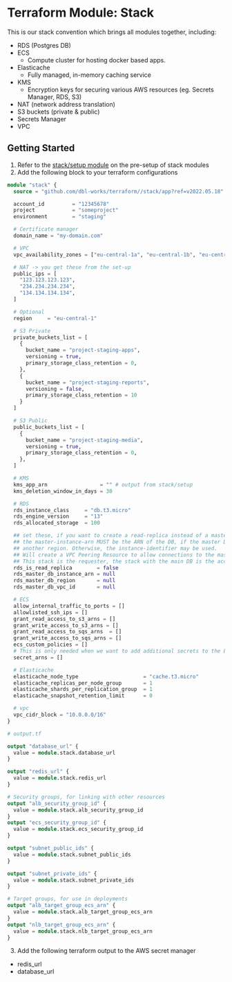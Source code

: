 # Terraform Module: Stack

This is our stack convention which brings all modules together, including:

- RDS (Postgres DB)
- ECS
  - Compute cluster for hosting docker based apps.
- Elasticache
  - Fully managed, in-memory caching service
- KMS
  - Encryption keys for securing various AWS resources (eg. Secrets Manager, RDS, S3)
- NAT (network address translation)
- S3 buckets (private & public)
- Secrets Manager
- VPC

## Getting Started

1. Refer to the [stack/setup module](stack/setup/README.md) on the pre-setup of stack modules
2. Add the following block to your terraform configurations

```terraform
module "stack" {
  source = "github.com/dbl-works/terraform//stack/app?ref=v2022.05.18"

  account_id         = "12345678"
  project            = "someproject"
  environment        = "staging"

  # Certificate manager
  domain_name = "my-domain.com"

  # VPC
  vpc_availability_zones = ["eu-central-1a", "eu-central-1b", "eu-central-1c"]

  # NAT -> you get these from the set-up
  public_ips = [
    "123.123.123.123",
    "234.234.234.234",
    "134.134.134.134",
  ]

  # Optional
  region     = "eu-central-1"

  # S3 Private
  private_buckets_list = [
    {
      bucket_name = "project-staging-apps",
      versioning = true,
      primary_storage_class_retention = 0,
    },
    {
      bucket_name = "project-staging-reports",
      versioning = false,
      primary_storage_class_retention = 10
    }
  ]

  # S3 Public
  public_buckets_list = [
    {
      bucket_name = "project-staging-media",
      versioning = true,
      primary_storage_class_retention = 0,
    },
  ]

  # KMS
  kms_app_arn                 = "" # output from stack/setup
  kms_deletion_window_in_days = 30

  # RDS
  rds_instance_class     = "db.t3.micro"
  rds_engine_version     = "13"
  rds_allocated_storage  = 100

  ## set these, if you want to create a read-replica instead of a master DB
  ## the master-instance-arn MUST be the ARN of the DB, if the master DB is in
  ## another region. Otherwise, the instance-identifier may be used.
  ## Will create a VPC Peering Resource to allow connections to the master DB;
  ## This stack is the requester, the stack with the main DB is the accepter.
  rds_is_read_replica        = false
  rds_master_db_instance_arn = null
  rds_master_db_region       = null
  rds_master_db_vpc_id       = null

  # ECS
  allow_internal_traffic_to_ports = []
  allowlisted_ssh_ips = []
  grant_read_access_to_s3_arns = []
  grant_write_access_to_s3_arns = []
  grant_read_access_to_sqs_arns  = []
  grant_write_access_to_sqs_arns = []
  ecs_custom_policies = []
  # This is only needed when we want to add additional secrets to the ECS
  secret_arns = []

  # Elasticache
  elasticache_node_type                     = "cache.t3.micro"
  elasticache_replicas_per_node_group       = 1
  elasticache_shards_per_replication_group  = 1
  elasticache_snapshot_retention_limit      = 0

  # vpc
  vpc_cidr_block = "10.0.0.0/16"
}
```

```terraform
# output.tf

output "database_url" {
  value = module.stack.database_url
}

output "redis_url" {
  value = module.stack.redis_url
}

# Security groups, for linking with other resources
output "alb_security_group_id" {
  value = module.stack.alb_security_group_id
}
output "ecs_security_group_id" {
  value = module.stack.ecs_security_group_id
}

output "subnet_public_ids" {
  value = module.stack.subnet_public_ids
}

output "subnet_private_ids" {
  value = module.stack.subnet_private_ids
}

# Target groups, for use in deployments
output "alb_target_group_ecs_arn" {
  value = module.stack.alb_target_group_ecs_arn
}
output "nlb_target_group_ecs_arn" {
  value = module.stack.nlb_target_group_ecs_arn
}

```


3. Add the following terraform output to the AWS secret manager
- redis_url
- database_url
